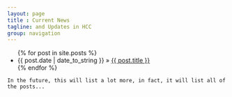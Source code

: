 ```yaml
---
layout: page
title : Current News
tagline: and Updates in HCC
group: navigation
---
```


<ul class="posts">
  {% for post in site.posts %}
    <li><span>{{ post.date | date_to_string }}</span> &raquo; <a href="{{ BASE_PATH }}{{ post.url }}">{{ post.title }}</a></li>
  {% endfor %}
</ul>

    In the future, this will list a lot more, in fact, it will list all of the posts...